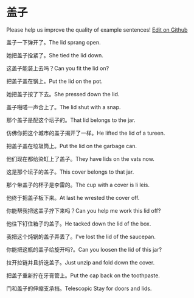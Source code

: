 # 盖子

Please help us improve the quality of example sentences! [Edit on Github](https://github.com/jiyushe/jiyu-example-sentence-source/blob/main/chinese/gaizi.md)

<p><span class="chinese">盖子一下弹开了。</span><span class="english">The lid sprang open.</span></p>

<p><span class="chinese">她把盖子拴紧了。</span><span class="english">She tied the lid down.</span></p>

<p><span class="chinese">这盖子能装上去吗？</span><span class="english">Can you fit the lid on?</span></p>

<p><span class="chinese">把盖子盖在锅上。</span><span class="english">Put the lid on the pot.</span></p>

<p><span class="chinese">她把盖子按了下去。</span><span class="english">She pressed down the lid.</span></p>

<p><span class="chinese">盖子啪嗒一声合上了。</span><span class="english">The lid shut with a snap.</span></p>

<p><span class="chinese">那个盖子是配这个坛子的。</span><span class="english">That lid belongs to the jar.</span></p>

<p><span class="chinese">仿佛你把这个城市的盖子揭开了一样。</span><span class="english">He lifted the lid of a tureen.</span></p>

<p><span class="chinese">把盖子盖在垃圾筒上。</span><span class="english">Put the lid on the garbage can.</span></p>

<p><span class="chinese">他们现在都给染缸上了盖子。</span><span class="english">They have lids on the vats now.</span></p>

<p><span class="chinese">这是那个坛子的盖子。</span><span class="english">This cover belongs to that jar.</span></p>

<p><span class="chinese">那个带盖子的杯子是李雷的。</span><span class="english">The cup with a cover is li leis.</span></p>

<p><span class="chinese">他终于把盖子板下来。</span><span class="english">At last he wrested the cover off.</span></p>

<p><span class="chinese">你能帮我把这盖子拧下来吗？</span><span class="english">Can you help me work this lid off?</span></p>

<p><span class="chinese">他往下钉住箱子的盖子。</span><span class="english">He tacked down the lid of the box.</span></p>

<p><span class="chinese">我把这个炖锅的盖子弄丢了。</span><span class="english">I've lost the lid of the saucepan.</span></p>

<p><span class="chinese">你能把这瓶的盖子给旋开吗?。</span><span class="english">Can you loosen the lid of this jar?</span></p>

<p><span class="chinese">拉开拉链并且折迭盖子。</span><span class="english">Just unzip and fold down the cover.</span></p>

<p><span class="chinese">把盖子重新拧在牙膏管上。</span><span class="english">Put the cap back on the toothpaste.</span></p>

<p><span class="chinese">门和盖子的伸缩支承挡。</span><span class="english">Telescopic Stay for doors and lids.</span></p>

